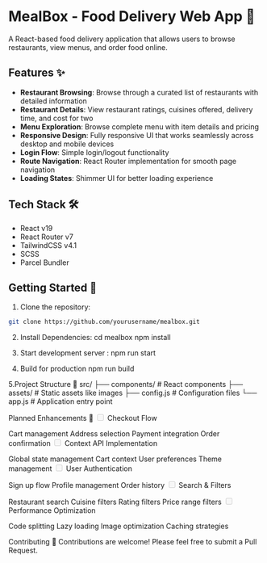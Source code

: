 # MealBox - Food Delivery Web App 🍔

A React-based food delivery application that allows users to browse restaurants, view menus, and order food online.

## Features ✨

- **Restaurant Browsing**: Browse through a curated list of restaurants with detailed information
- **Restaurant Details**: View restaurant ratings, cuisines offered, delivery time, and cost for two
- **Menu Exploration**: Browse complete menu with item details and pricing
- **Responsive Design**: Fully responsive UI that works seamlessly across desktop and mobile devices
- **Login Flow**: Simple login/logout functionality
- **Route Navigation**: React Router implementation for smooth page navigation
- **Loading States**: Shimmer UI for better loading experience

## Tech Stack 🛠️

- React v19  
- React Router v7
- TailwindCSS v4.1
- SCSS
- Parcel Bundler

## Getting Started 🚀

1. Clone the repository:
```sh
git clone https://github.com/yourusername/mealbox.git
```
2. Install Dependencies: 
cd mealbox
npm install

3. Start development server :
npm run start

4. Build for production
npm run build

5.Project Structure 📁
src/
  ├── components/         # React components
  ├── assets/            # Static assets like images
  ├── config.js          # Configuration files
  └── app.js             # Application entry point


Planned Enhancements 🔮
<input disabled="" type="checkbox"> Checkout Flow

Cart management
Address selection
Payment integration
Order confirmation
<input disabled="" type="checkbox"> Context API Implementation

Global state management
Cart context
User preferences
Theme management
<input disabled="" type="checkbox"> User Authentication

Sign up flow
Profile management
Order history
<input disabled="" type="checkbox"> Search & Filters

Restaurant search
Cuisine filters
Rating filters
Price range filters
<input disabled="" type="checkbox"> Performance Optimization

Code splitting
Lazy loading
Image optimization
Caching strategies



Contributing 🤝
Contributions are welcome! Please feel free to submit a Pull Request.